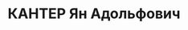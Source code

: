 ---
title: КАНТЕР Ян Адольфович
description: "1897 року народження, м. Краків, Польща, поляк, освіта вища, член ВКП(б).\
  \ Проживав: с. Новотроїцьке Ольгинського району Донецької області. Інженер Троїцького\
  \ рудоуправління. \n  Заарештований 10 травня 1937 року. Засуджений виїзною сесією\
  \ військової колегії Верховного Суду СРСР у м. Оренбурзі до розстрілу з конфіскацією\
  \ майна. Вирок приведено до виконання 4 лютого 1938 року. Місце страти невідоме.\
  \ \n  Реабілітований у 1956 році."
---
